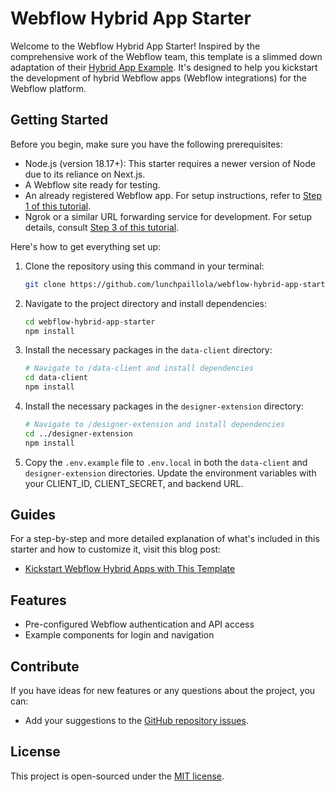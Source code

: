 
# Webflow Hybrid App Starter

Welcome to the Webflow Hybrid App Starter! Inspired by the comprehensive work of the Webflow team, this template is a slimmed down adaptation of their [Hybrid App Example](https://github.com/Webflow-Examples/Hybrid-App-Example). It's designed to help you kickstart the development of hybrid Webflow apps (Webflow integrations) for the Webflow platform.

## Getting Started

Before you begin, make sure you have the following prerequisites:

- Node.js (version 18.17+): This starter requires a newer version of Node due to its reliance on Next.js.
- A Webflow site ready for testing.
- An already registered Webflow app. For setup instructions, refer to [Step 1 of this tutorial](https://inside.lunchpaillabs.com/setting-up-webflow-s-hybrid-app-example-locally-with-ngrok#step-1-configure-webflow-app).
- Ngrok or a similar URL forwarding service for development. For setup details, consult [Step 3 of this tutorial](https://inside.lunchpaillabs.com/setting-up-webflow-s-hybrid-app-example-locally-with-ngrok#step-3-set-up-ngrok).

Here's how to get everything set up:

1. Clone the repository using this command in your terminal:

   ```sh
   git clone https://github.com/lunchpaillola/webflow-hybrid-app-starter.git
   ```

2. Navigate to the project directory and install dependencies:

   ```sh
   cd webflow-hybrid-app-starter
   npm install
   ```

3. Install the necessary packages in the `data-client` directory:

   ```sh
   # Navigate to /data-client and install dependencies
   cd data-client
   npm install
   ```

4. Install the necessary packages in the `designer-extension` directory:

   ```sh
   # Navigate to /designer-extension and install dependencies
   cd ../designer-extension
   npm install
   ```

5. Copy the `.env.example` file to `.env.local` in both the `data-client` and `designer-extension` directories. Update the environment variables with your CLIENT_ID, CLIENT_SECRET, and backend URL.


## Guides

For a step-by-step and more detailed explanation of what's included in this starter and how to customize it, visit this blog post:

- [Kickstart Webflow Hybrid Apps with This Template](https://inside.lunchpaillabs.com/kickstart-webflow-hybrid-apps-with-this-template)


## Features

- Pre-configured Webflow authentication and API access
- Example components for login and navigation


## Contribute

If you have ideas for new features or any questions about the project, you can:

- Add your suggestions to the [GitHub repository issues](https://github.com/lunchpaillola/webflow-hybrid-app-starter/issues).


## License

This project is open-sourced under the [MIT license](LICENSE).
